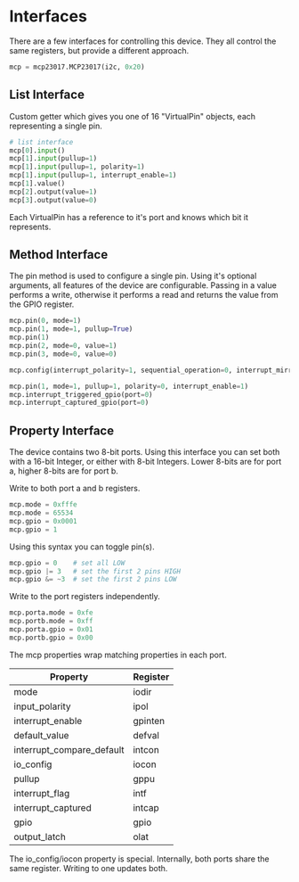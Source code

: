 # Interfaces

There are a few interfaces for controlling this device.
They all control the same registers, but provide a different approach.

```python
mcp = mcp23017.MCP23017(i2c, 0x20)
```

## List Interface

Custom getter which gives you one of 16 "VirtualPin" objects, each representing a single pin.

```python
# list interface
mcp[0].input()
mcp[1].input(pullup=1)
mcp[1].input(pullup=1, polarity=1)
mcp[1].input(pullup=1, interrupt_enable=1)
mcp[1].value()
mcp[2].output(value=1)
mcp[3].output(value=0)
```

Each VirtualPin has a reference to it's port and knows which bit it represents.

## Method Interface

The pin method is used to configure a single pin.
Using it's optional arguments, all features of the device are configurable.
Passing in a value performs a write, otherwise it performs a read and returns the value from the GPIO register.

```python
mcp.pin(0, mode=1)
mcp.pin(1, mode=1, pullup=True)
mcp.pin(1)
mcp.pin(2, mode=0, value=1)
mcp.pin(3, mode=0, value=0)

mcp.config(interrupt_polarity=1, sequential_operation=0, interrupt_mirror=0)

mcp.pin(1, mode=1, pullup=1, polarity=0, interrupt_enable=1)
mcp.interrupt_triggered_gpio(port=0)
mcp.interrupt_captured_gpio(port=0)
```

## Property Interface

The device contains two 8-bit ports.
Using this interface you can set both with a 16-bit Integer, or either with 8-bit Integers.
Lower 8-bits are for port a, higher 8-bits are for port b.

Write to both port a and b registers.

```python
mcp.mode = 0xfffe
mcp.mode = 65534
mcp.gpio = 0x0001
mcp.gpio = 1
```

Using this syntax you can toggle pin(s).

```python
mcp.gpio = 0    # set all LOW
mcp.gpio |= 3   # set the first 2 pins HIGH
mcp.gpio &= ~3  # set the first 2 pins LOW
```

Write to the port registers independently.

```python
mcp.porta.mode = 0xfe
mcp.portb.mode = 0xff
mcp.porta.gpio = 0x01
mcp.portb.gpio = 0x00
```

The mcp properties wrap matching properties in each port.

Property                  | Register
------------------------- | --------
mode                      | iodir
input_polarity            | ipol
interrupt_enable          | gpinten
default_value             | defval
interrupt_compare_default | intcon
io_config                 | iocon
pullup                    | gppu
interrupt_flag            | intf
interrupt_captured        | intcap
gpio                      | gpio
output_latch              | olat

The io_config/iocon property is special. Internally, both ports share the same register. Writing to one updates both.
